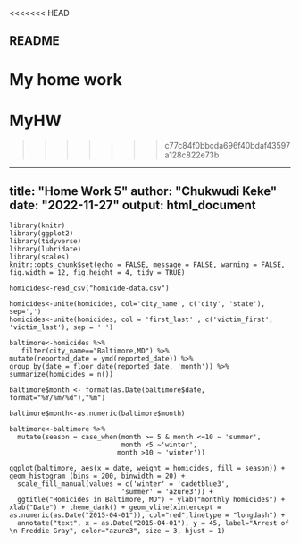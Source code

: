 <<<<<<< HEAD
## README

My home work
=======
# MyHW
>>>>>>> c77c84f0bbcda696f40bdaf43597a128c822e73b

---
title: "Home Work 5"
author: "Chukwudi Keke"
date: "2022-11-27"
output: html_document
---

```{r setup, include=FALSE}
library(knitr)
library(ggplot2)
library(tidyverse)
library(lubridate)
library(scales)
knitr::opts_chunk$set(echo = FALSE, message = FALSE, warning = FALSE, fig.width = 12, fig.height = 4, tidy = TRUE)
```
```{r}
homicides<-read_csv("homicide-data.csv")
```
```{r}
homicides<-unite(homicides, col='city_name', c('city', 'state'), sep=',') 
homicides<-unite(homicides, col = 'first_last' , c('victim_first', 'victim_last'), sep = ' ')
```
```{r}
baltimore<-homicides %>%
   filter(city_name=="Baltimore,MD") %>%
mutate(reported_date = ymd(reported_date)) %>%
group_by(date = floor_date(reported_date, 'month')) %>%
summarize(homicides = n())

baltimore$month <- format(as.Date(baltimore$date, format="%Y/%m/%d"),"%m")

baltimore$month<-as.numeric(baltimore$month)

baltimore<-baltimore %>%
  mutate(season = case_when(month >= 5 & month <=10 ~ 'summer',
                            month <5 ~'winter',
                           month >10 ~ 'winter'))
```

```{r}
ggplot(baltimore, aes(x = date, weight = homicides, fill = season)) + geom_histogram (bins = 200, binwidth = 20) + 
  scale_fill_manual(values = c('winter' = 'cadetblue3', 
                            'summer' = 'azure3')) + 
  ggtitle("Homicides in Baltimore, MD") + ylab("monthly homicides") + xlab("Date") + theme_dark() + geom_vline(xintercept = as.numeric(as.Date("2015-04-01")), col="red",linetype = "longdash") +
  annotate("text", x = as.Date("2015-04-01"), y = 45, label="Arrest of \n Freddie Gray", color="azure3", size = 3, hjust = 1) 
  
```
```